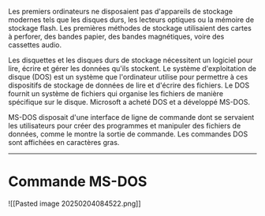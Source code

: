
Les premiers ordinateurs ne disposaient pas d'appareils de stockage modernes tels que les disques durs, les lecteurs optiques ou la mémoire de stockage flash. Les premières méthodes de stockage utilisaient des cartes à perforer, des bandes papier, des bandes magnétiques, voire des cassettes audio.

Les disquettes et les disques durs de stockage nécessitent un logiciel pour lire, écrire et gérer les données qu'ils stockent. Le système d'exploitation de disque (DOS) est un système que l'ordinateur utilise pour permettre à ces dispositifs de stockage de données de lire et d'écrire des fichiers. Le DOS fournit un système de fichiers qui organise les fichiers de manière spécifique sur le disque. Microsoft a acheté DOS et a développé MS-DOS.

MS-DOS disposait d'une interface de ligne de commande dont se servaient les utilisateurs pour créer des programmes et manipuler des fichiers de données, comme le montre la sortie de commande. Les commandes DOS sont affichées en caractères gras.


----


# Commande MS-DOS
![[Pasted image 20250204084522.png]]


